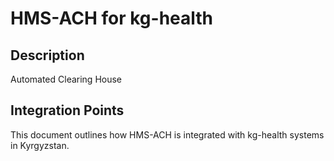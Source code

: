 # HMS-ACH for kg-health

## Description

Automated Clearing House

## Integration Points

This document outlines how HMS-ACH is integrated with kg-health systems in Kyrgyzstan.
